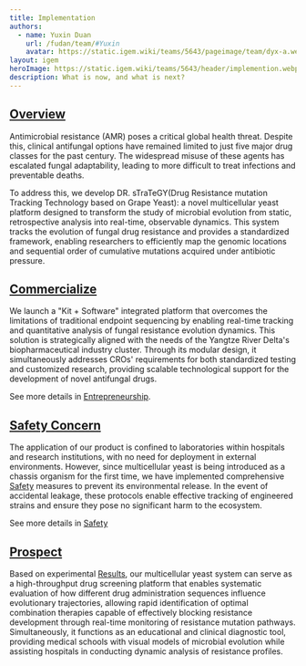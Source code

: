 ```yaml
---
title: Implementation
authors:
  - name: Yuxin Duan
    url: /fudan/team/#Yuxin
    avatar: https://static.igem.wiki/teams/5643/pageimage/team/dyx-a.webp
layout: igem 
heroImage: https://static.igem.wiki/teams/5643/header/implemention.webp
description: What is now, and what is next?
---
```


## [Overview](/implementation/#overview)

Antimicrobial resistance (AMR) poses a critical global health threat. Despite this, clinical antifungal options have remained limited to just five major drug classes for the past century. The widespread misuse of these agents has escalated fungal adaptability, leading to more difficult to treat infections and preventable deaths. 

To address this, we develop DR. sTraTeGY(Drug Resistance mutation Tracking Technology based on Grape Yeast): a novel multicellular yeast platform designed to transform the study of microbial evolution from static, retrospective analysis into real-time, observable dynamics. This system tracks the evolution of fungal drug resistance and provides a standardized framework, enabling researchers to efficiently map the genomic locations and sequential order of cumulative mutations acquired under antibiotic pressure.

## [Commercialize](/implementation/#commercialize)

We launch a "Kit + Software" integrated platform that overcomes the limitations of traditional endpoint sequencing by enabling real-time tracking and quantitative analysis of fungal resistance evolution dynamics. This solution is strategically aligned with the needs of the Yangtze River Delta's biopharmaceutical industry cluster. Through its modular design, it simultaneously addresses CROs' requirements for both standardized testing and customized research, providing scalable technological support for the development of novel antifungal drugs.

See more details in [Entrepreneurship](/entrepreneurship/).

## [Safety Concern](/implementation/#safety-concern)

The application of our product is confined to laboratories within hospitals and research institutions, with no need for deployment in external environments. However, since multicellular yeast is being introduced as a chassis organism for the first time, we have implemented comprehensive [Safety](/safety/) measures to prevent its environmental release. In the event of accidental leakage, these protocols enable effective tracking of engineered strains and ensure they pose no significant harm to the ecosystem.

See more details in [Safety](/safety/)

## [Prospect](/implementation/#prospect)

Based on experimental [Results](/results/), our multicellular yeast system can serve as a high-throughput drug screening platform that enables systematic evaluation of how different drug administration sequences influence evolutionary trajectories, allowing rapid identification of optimal combination therapies capable of effectively blocking resistance development through real-time monitoring of resistance mutation pathways. Simultaneously, it functions as an educational and clinical diagnostic tool, providing medical schools with visual models of microbial evolution while assisting hospitals in conducting dynamic analysis of resistance profiles.
